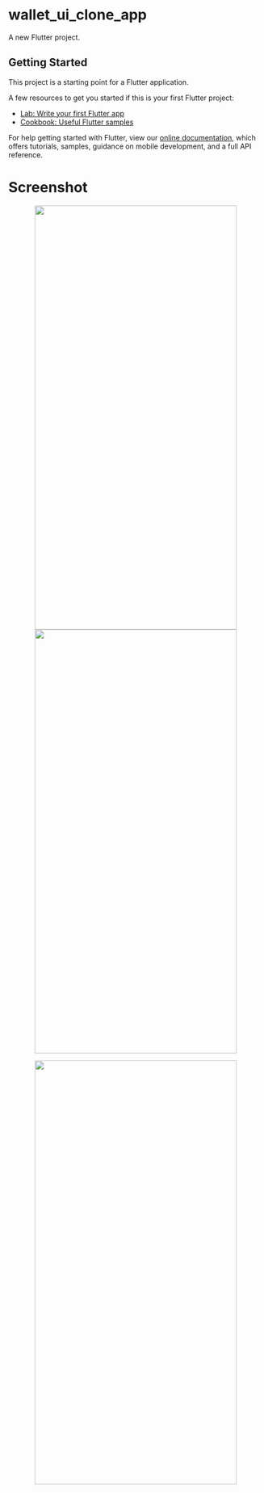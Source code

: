 # wallet_ui_clone_app

A new Flutter project.

## Getting Started

This project is a starting point for a Flutter application.

A few resources to get you started if this is your first Flutter project:

- [Lab: Write your first Flutter app](https://flutter.dev/docs/get-started/codelab)
- [Cookbook: Useful Flutter samples](https://flutter.dev/docs/cookbook)

For help getting started with Flutter, view our
[online documentation](https://flutter.dev/docs), which offers tutorials,
samples, guidance on mobile development, and a full API reference.

# Screenshot

<p float="left" align="center">
  <img src="https://user-images.githubusercontent.com/106868350/180518836-322839f0-dd28-4164-8712-e5814fabbe3c.png" width="400" height="840" />
  <img src="https://user-images.githubusercontent.com/106868350/180518849-c8c5aeb1-7dce-42ec-9c80-b145564597b5.png" width="400" height="840" /> 
</p>

<p align="center">
  <img src="https://user-images.githubusercontent.com/106868350/180518876-03e42f7e-3a2b-4b7d-a583-a0ad9e302bda.png" width="400" height="840" />
</p>
